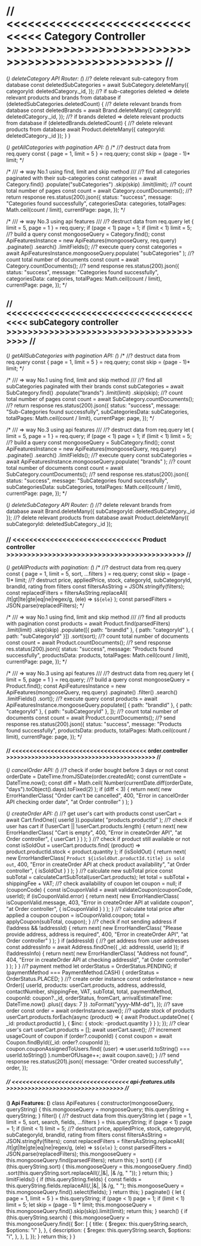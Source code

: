 # // <<<<<<<<<<<<<<<<<<<<<<<<<<<<<<< Category Controller >>>>>>>>>>>>>>>>>>>>>>>>>>>>>>>>>>>>>>>>>>>>>>>> //

(*) deleteCategory API Router: (*)
    //? delete relevant sub-category from database
    const deletedSubCategories = await SubCategory.deleteMany({
        categoryId: deletedCategory._id,
    });
    //? if sub-categories deleted => delete relevant products and brands from database
    if (deletedSubCategories.deletedCount) {
        //? delete relevant brands from database
        const deletedBrands = await Brand.deleteMany({
            categoryId: deletedCategory._id,
        });
        //? if brands deleted => delete relevant products from database
        if (deletedBrands.deletedCount) {
            //? delete relevant products from database
            await Product.deleteMany({ categoryId: deletedCategory._id });
        }
    }

(*) getAllCategories with pagination API: (*)
/*
    //? destruct data from req.query
    const { page = 1, limit = 5 } = req.query;
    const skip = (page - 1)* limit;
*/

/*
    /// => way No.1 using find, limit and skip method ///
    //? find all categories paginated with their sub-categories
        const categories = await Category.find()
            .populate("subCategories")
            .skip(skip)
            .limit(limit);
    //? count total number of pages
        const count = await Category.countDocuments();
    //? return response
        res.status(200).json({
            status: "success",
            message: "Categories found successfully",
            categoriesData: categories,
            totalPages: Math.ceil(count / limit),
            currentPage: page,
        });
*/

/*
    /// => way No.3 using api features ///
    //? destruct data from req.query
        let { limit = 5, page = 1 } = req.query;
        if (page < 1) page = 1;
        if (limit < 1) limit = 5;
    //? build a query
        const mongooseQuery = Category.find();
        const ApiFeaturesInstance = new ApiFeatures(mongooseQuery, req.query)
            .paginate()
            .search()
            .limitFields();
    //? execute query
        const categories = await ApiFeaturesInstance.mongooseQuery.populate(
            "subCategories"
        );
    //? count total number of documents
        const count = await Category.countDocuments();
    //? send response
        res.status(200).json({
            status: "success",
            message: "Categories found successfully",
            categoriesData: categories,
            totalPages: Math.ceil(count / limit),
            currentPage: page,
        });
*/

## // <<<<<<<<<<<<<<<<<<<<<<<<<<<<<<<<<<<<<<< subCategory controller >>>>>>>>>>>>>>>>>>>>>>>>>>>>>>>>>>>>>>> //

(*) getAllSubCategories with pagination API: (*)
/*
    //? destruct data from req.query
        const { page = 1, limit = 5 } = req.query;
        const skip = (page - 1)* limit;
*/

/*
    /// => way No.1 using find, limit and skip method ///
    //? find all subCategories paginated with their brands
        const subCategories = await SubCategory.find()
            .populate("brands")
            .limit(limit)
            .skip(skip);
    //? count total number of pages
        const count = await SubCategory.countDocuments();
    //? return response
        res.status(200).json({
            status: "success",
            message: "Sub-Categories found successfully",
            subCategoriesData: subCategories,
            totalPages: Math.ceil(count / limit),
            currentPage: page,
        });
*/

/*
    /// => way No.3 using api features ///
    //? destruct data from req.query
        let { limit = 5, page = 1 } = req.query;
        if (page < 1) page = 1;
        if (limit < 1) limit = 5;
        //? build a query
        const mongooseQuery = SubCategory.find();
        const ApiFeaturesInstance = new ApiFeatures(mongooseQuery, req.query)
            .paginate()
            .search()
            .limitFields();
    //? execute query
        const subCategories = await ApiFeaturesInstance.mongooseQuery.populate(
            "brands"
        );
    //? count total number of documents
        const count = await SubCategory.countDocuments();
    //? send response
        res.status(200).json({
            status: "success",
            message: "SubCategories found successfully",
            subCategoriesData: subCategories,
            totalPages: Math.ceil(count / limit),
            currentPage: page,
        });
*/

(*) deleteSubCategory API Router: (*)
    //? delete relevant brands from database
        await Brand.deleteMany({ subCategoryId: deletedSubCategory._id });
    //? delete relevant products from database
        await Product.deleteMany({ subCategoryId: deletedSubCategory._id });

### // <<<<<<<<<<<<<<<<<<<<<<<<<<<<<<< Product controller >>>>>>>>>>>>>>>>>>>>>>>>>>>>>>>>>>>>>>>>>>> //

(*) getAllProducts with pagination: (*)
/*
    //? destruct data from req.query
        const {
            page = 1,
            limit = 5,
            sort,
            ...filters
        } = req.query;
        const skip = (page - 1)* limit;
    //? destruct price, appliedPrice, stock, categoryId, subCategoryId, brandId, rating from filters
        const filtersAsString = JSON.stringify(filters);
        const replacedFilters = filtersAsString.replaceAll(
            /lt|gt|lte|gte|eq|ne|regex/g,
                (ele) => `$${ele}`
            );
        const parsedFilters = JSON.parse(replacedFilters);
*/

/*
    /// => way No.1 using find, limit and skip method ///
    //? find all products with pagination
        const products = await Product.find(parsedFilters)
            .limit(limit)
            .skip(skip)
            .populate([{ path: "brandId" }, { path: "categoryId" }, { path: "subCategoryId" }])
            .sort(sort);
    //? count total number of documents
        const count = await Product.countDocuments();
    //? send response
        res.status(200).json({
            status: "success",
            message: "Products found successfully",
            productsData: products,
            totalPages: Math.ceil(count / limit),
            currentPage: page,
        });
*/

/*
    /// => way No.3 using api features ///
    //? destruct data from req.query
    let { limit = 5, page = 1 } = req.query;
    //? build a query
        const mongooseQuery = Product.find();
        const ApiFeaturesInstance = new ApiFeatures(mongooseQuery, req.query)
            .paginate()
            .filter()
            .search()
            .limitFields()
            .sort();
    //? execute query
        const products = await ApiFeaturesInstance.mongooseQuery.populate([
            { path: "brandId" },
            { path: "categoryId" },
            { path: "subCategoryId" },
        ]);
    //? count total number of documents
        const count = await Product.countDocuments();
    //? send response
        res.status(200).json({
            status: "success",
            message: "Products found successfully",
            productsData: products,
            totalPages: Math.ceil(count / limit),
            currentPage: page,
        });
*/

#### // <<<<<<<<<<<<<<<<<<<<<<<<<<<<<<<<<<<<<< order.controller >>>>>>>>>>>>>>>>>>>>>>>>>>>>>>>>>>>>>>>>>> //

(*) cancelOrder API: (*)
    //? check if order bought before 3 days or not
        const orderDate = DateTime.fromJSDate(order.createdAt);
        const currentDate = DateTime.now();
        const diff = Math.ceil(
                Number(currentDate.diff(orderDate, "days").toObject().days).toFixed(2)
            );
        if (diff < 3) {
            return next(
                new ErrorHandlerClass(
                    "Order can't be cancelled",
                    400,
                    "Error in cancelOrder API checking order date",
                    "at Order controller"
                )
            );
        }

(*) createOrder API: (*)
//? get user's cart with products
    const userCart = await Cart.findOne({ userId }).populate(
        "products.productId"
    );
//? check if user has cart
    if (!userCart || !userCart.products.length) {
        return next(
            new ErrorHandlerClass(
                "Cart is empty",
                400,
                "Error in createOrder API",
                "at Order controller",
                { userCart }
            )
        );
    }
//? check if product still available or not
    const isSoldOut = userCart.products.find(
        (product) => product.productId.stock < product.quantity
    );
    if (isSoldOut) {
        return next(
            new ErrorHandlerClass(
                `Product ${isSoldOut.productId.title} is sold out`,
                400,
                "Error in createOrder API at check product availability",
                "at Order controller",
                { isSoldOut }
            )
        );
    }
//? calculate new subTotal price
    const subTotal = calculateCartSubTotal(userCart.products);
    let total = subTotal + shippingFee + VAT;
//? check availability of coupon
    let coupon = null;
    if (couponCode) {
        const isCouponValid = await validateCoupon(couponCode, userId);
        if (isCouponValid.error) {
            return next(
                new ErrorHandlerClass(
                    isCouponValid.message,
                    403,
                    "Error in createOrder API at validate coupon",
                    "at Order controller",
                    { isCouponValid }
                )
            );
        }
    //? calculate total price after applied a coupon
        coupon = isCouponValid.coupon;
        total = applyCoupon(subTotal, coupon);
    }
//? check if not sending address
    if (!address && !addressId) {
        return next(
            new ErrorHandlerClass(
                "Please provide address, address is required",
                400,
                "Error in createOrder API",
                "at Order controller"
            )
        );
    }
    if (addressId) {
        //? get address from user addresses
        const addressInfo = await Address.findOne({ _id: addressId, userId });
        if (!addressInfo) {
            return next(
                new ErrorHandlerClass(
                    "Address not found",
                    404,
                    "Error in createOrder API at checking addressId",
                    "at Order controller"
                )
            );
        }
    }
//? payment method
    let orderStatus = OrderStatus.PENDING;
    if (paymentMethod === PaymentMethod.CASH) {
        orderStatus = OrderStatus.PLACED;
    }
//? create order instance
    const orderInstance = new Order({
        userId,
        products: userCart.products,
        address,
        addressId,
        contactNumber,
        shippingFee,
        VAT,
        subTotal,
        total,
        paymentMethod,
        couponId: coupon?._id,
        orderStatus,
        fromCart,
        arrivalEstimateTime: DateTime.now()
            .plus({ days: 7 })
            .toFormat("yyyy-MM-dd"),
    });
//? save order
    const order = await orderInstance.save();
    //? update stock of products
    userCart.products.forEach(async (product) => {
        await Product.updateOne(
            { _id: product.productId },
            { $inc: { stock: -product.quantity } }
        );
    });
//? clear user's cart
    userCart.products = [];
    await userCart.save();
//? increment usageCount of coupon
    if (order?.couponId) {
        const coupon = await Coupon.findById({_id: order?.couponId });
        coupon.couponAssignedToUsers.find(
            (user) => user.userId.toString() === userId.toString()
        ).numberOfUsage++;
        await coupon.save();
    }
//? send response
    res.status(201).json({
        message: "Order created successfully",
        order,
    });

##### // <<<<<<<<<<<<<<<<<<<<<<<<<<<<<<<<< api-features.utils >>>>>>>>>>>>>>>>>>>>>>>>>>>>>>>>> //

(**) Api Features: (**)
class ApiFeatures {
    constructor(mongooseQuery, queryString) {
        this.mongooseQuery = mongooseQuery;
        this.queryString = queryString;
    }
    filter() {
        //? destruct data from this.queryString
        let {
            page = 1,
            limit = 5,
            sort,
            search,
            fields,
            ...filters
        } = this.queryString;
        if (page < 1) page = 1;
        if (limit < 1) limit = 5;
        //? destruct price, appliedPrice, stock, categoryId, subCategoryId, brandId, rating from filters
        const filtersAsString = JSON.stringify(filters);
        const replacedFilters = filtersAsString.replaceAll(
            /lt|gt|lte|gte|eq|ne|regex/g,
            (ele) => `$${ele}`
        );
        const parsedFilters = JSON.parse(replacedFilters);
        this.mongooseQuery = this.mongooseQuery.find(parsedFilters);
        return this;
    }
    sort() {
        if (this.queryString.sort) {
            this.mongooseQuery = this.mongooseQuery
                .find()
                .sort(this.queryString.sort.replaceAll(/,|&|, |& /g, " "));
        }
        return this;
    }
    limitFields() {
        if (this.queryString.fields) {
            const fields = this.queryString.fields.replaceAll(/,|&|, |& /g, " ");
            this.mongooseQuery = this.mongooseQuery.find().select(fields);
        }
        return this;
    }
    paginate() {
        let { page = 1, limit = 5 } = this.queryString;
        if (page < 1) page = 1;
        if (limit < 1) limit = 5;
        let skip = (page - 1) * limit;
        this.mongooseQuery = this.mongooseQuery.find().skip(skip).limit(limit);
        return this;
    }
    search() {
        if (this.queryString.search) {
            this.mongooseQuery = this.mongooseQuery.find({
                $or: [
                    {
                        title: { $regex: this.queryString.search, $options: "i" },
                    },
                    {
                        description: {
                            $regex: this.queryString.search,
                            $options: "i",
                        },
                    },
                ],
            });
        }
        return this;
    }
}
